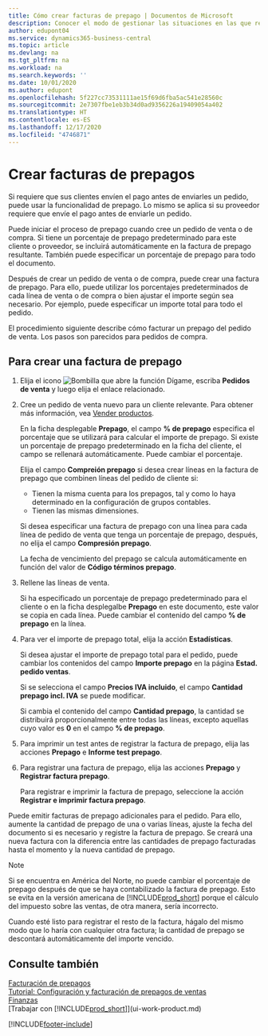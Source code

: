 ```yaml
---
title: Cómo crear facturas de prepago | Documentos de Microsoft
description: Conocer el modo de gestionar las situaciones en las que requiere prepago, o lo requiere el proveedor.
author: edupont04
ms.service: dynamics365-business-central
ms.topic: article
ms.devlang: na
ms.tgt_pltfrm: na
ms.workload: na
ms.search.keywords: ''
ms.date: 10/01/2020
ms.author: edupont
ms.openlocfilehash: 5f227cc73531111ae15f69d6fba5ac541e28560c
ms.sourcegitcommit: 2e7307fbe1eb3b34d0ad9356226a19409054a402
ms.translationtype: HT
ms.contentlocale: es-ES
ms.lasthandoff: 12/17/2020
ms.locfileid: "4746871"
---
```

# <a name="create-prepayment-invoices"></a>Crear facturas de prepagos

Si requiere que sus clientes envíen el pago antes de enviarles un pedido, puede usar la funcionalidad de prepago. Lo mismo se aplica si su proveedor requiere que envíe el pago antes de enviarle un pedido.  

Puede iniciar el proceso de prepago cuando cree un pedido de venta o de compra. Si tiene un porcentaje de prepago predeterminado para este cliente o proveedor, se incluirá automáticamente en la factura de prepago resultante. También puede especificar un porcentaje de prepago para todo el documento.

Después de crear un pedido de venta o de compra, puede crear una factura de prepago. Para ello, puede utilizar los porcentajes predeterminados de cada línea de venta o de compra o bien ajustar el importe según sea necesario. Por ejemplo, puede especificar un importe total para todo el pedido.  

El procedimiento siguiente describe cómo facturar un prepago del pedido de venta. Los pasos son parecidos para pedidos de compra.  

## <a name="to-create-a-prepayment-invoice"></a>Para crear una factura de prepago

1. Elija el icono ![Bombilla que abre la función Dígame](media/ui-search/search_small.png "Dígame qué desea hacer"), escriba **Pedidos de venta** y luego elija el enlace relacionado.  
2. Cree un pedido de venta nuevo para un cliente relevante. Para obtener más información, vea [Vender productos](sales-how-sell-products.md).  

    En la ficha desplegable **Prepago**, el campo **% de prepago** especifica el porcentaje que se utilizará para calcular el importe de prepago. Si existe un porcentaje de prepago predeterminado en la ficha del cliente, el campo se rellenará automáticamente. Puede cambiar el porcentaje. <!--This percentage is applied to lines where the item on that line does not already specify a prepayment percentage. The prepayment percentage is only copied from the header to lines that do not copy the default prepayment percentage from the item.-->  

    Elija el campo **Compreión prepago** si desea crear líneas en la factura de prepago que combinen líneas del pedido de cliente si:  

    - Tienen la misma cuenta para los prepagos, tal y como lo haya determinado en la configuración de grupos contables.  
    - Tienen las mismas dimensiones.  

    Si desea especificar una factura de prepago con una línea para cada línea de pedido de venta que tenga un porcentaje de prepago, después, no elija el campo **Compresión prepago**.  

    La fecha de vencimiento del prepago se calcula automáticamente en función del valor de **Código términos prepago**.

3. Rellene las líneas de venta.  

    Si ha especificado un porcentaje de prepago predeterminado para el cliente o en la ficha desplegalbe **Prepago** en este documento, este valor se copia en cada línea. Puede cambiar el contenido del campo **% de prepago** en la línea.  

4. Para ver el importe de prepago total, elija la acción **Estadísticas**.

    Si desea ajustar el importe de prepago total para el pedido, puede cambiar los contenidos del campo **Importe prepago** en la página **Estad. pedido ventas**.  

    Si se selecciona el campo **Precios IVA incluido**, el campo **Cantidad prepago incl. IVA** se puede modificar.  

    Si cambia el contenido del campo **Cantidad prepago**, la cantidad se distribuirá proporcionalmente entre todas las líneas, excepto aquellas cuyo valor es **0** en el campo **% de prepago**.  

5. Para imprimir un test antes de registrar la factura de prepago, elija las acciones **Prepago** e **Informe test prepago**.  
6. Para registrar una factura de prepago, elija las acciones **Prepago** y **Registrar factura prepago**.  

    Para registrar e imprimir la factura de prepago, seleccione la acción **Registrar e imprimir factura prepago**.  

Puede emitir facturas de prepago adicionales para el pedido. Para ello, aumente la cantidad de prepago de una o varias líneas, ajuste la fecha del documento si es necesario y registre la factura de prepago. Se creará una nueva factura con la diferencia entre las cantidades de prepago facturadas hasta el momento y la nueva cantidad de prepago.  

> [!NOTE]  
> Si se encuentra en América del Norte, no puede cambiar el porcentaje de prepago después de que se haya contabilizado la factura de prepago. Esto se evita en la versión americana de [!INCLUDE[prod_short](includes/prod_short.md)] porque el cálculo del impuesto sobre las ventas, de otra manera, sería incorrecto.  

 Cuando esté listo para registrar el resto de la factura, hágalo del mismo modo que lo haría con cualquier otra factura; la cantidad de prepago se descontará automáticamente del importe vencido.  

## <a name="see-also"></a>Consulte también

[Facturación de prepagos](finance-invoice-prepayments.md)  
[Tutorial: Configuración y facturación de prepagos de ventas](walkthrough-setting-up-and-invoicing-sales-prepayments.md)  
[Finanzas](finance.md)  
[Trabajar con [!INCLUDE[prod_short](includes/prod_short.md)]](ui-work-product.md)


[!INCLUDE[footer-include](includes/footer-banner.md)]